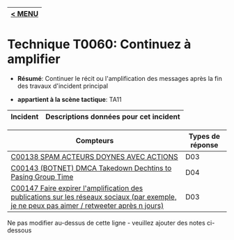 |[< MENU](../../README.md)|
|---|
# Technique T0060: Continuez à amplifier

* **Résumé**: Continuer le récit ou l'amplification des messages après la fin des travaux d'incident principal

* **appartient à la scène tactique**: TA11


|Incident |Descriptions données pour cet incident |
|-------- |-------------------- |



|Compteurs |Types de réponse |
|-------- |-------------- |
|[C00138 SPAM ACTEURS DOYNES AVEC ACTIONS](../../generated_pages/counters/C00138.md) |D03 |
|[C00143 (BOTNET) DMCA Takedown Dechtins to Pasing Group Time](../../generated_pages/counters/C00143.md) |D04 |
|[C00147 Faire expirer l'amplification des publications sur les réseaux sociaux (par exemple, je ne peux pas aimer / retweeter après n jours)](../../generated_pages/counters/C00147.md) |D03 |


Ne pas modifier au-dessus de cette ligne - veuillez ajouter des notes ci-dessous